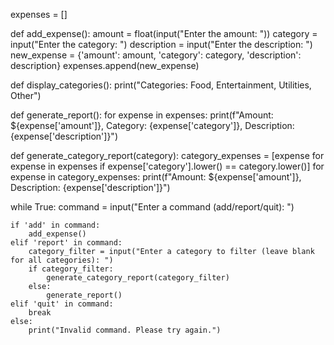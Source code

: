 expenses = []

def add_expense():
    amount = float(input("Enter the amount: "))
    category = input("Enter the category: ")
    description = input("Enter the description: ")
    new_expense = {'amount': amount, 'category': category, 'description': description}
    expenses.append(new_expense)

def display_categories():
    print("Categories: Food, Entertainment, Utilities, Other")

def generate_report():
    for expense in expenses:
        print(f"Amount: ${expense['amount']}, Category: {expense['category']}, Description: {expense['description']}")

def generate_category_report(category):
    category_expenses = [expense for expense in expenses if expense['category'].lower() == category.lower()]
    for expense in category_expenses:
        print(f"Amount: ${expense['amount']}, Description: {expense['description']}")

while True:
    command = input("Enter a command (add/report/quit): ")

    if 'add' in command:
        add_expense()
    elif 'report' in command:
        category_filter = input("Enter a category to filter (leave blank for all categories): ")
        if category_filter:
            generate_category_report(category_filter)
        else:
            generate_report()
    elif 'quit' in command:
        break
    else:
        print("Invalid command. Please try again.")

